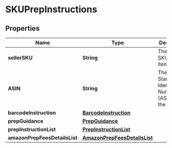 
# SKUPrepInstructions

## Properties
Name | Type | Description | Notes
------------ | ------------- | ------------- | -------------
**sellerSKU** | **String** | The seller SKU of the item. |  [optional]
**ASIN** | **String** | The Amazon Standard Identification Number (ASIN) of the item. |  [optional]
**barcodeInstruction** | [**BarcodeInstruction**](BarcodeInstruction.md) |  |  [optional]
**prepGuidance** | [**PrepGuidance**](PrepGuidance.md) |  |  [optional]
**prepInstructionList** | [**PrepInstructionList**](PrepInstructionList.md) |  |  [optional]
**amazonPrepFeesDetailsList** | [**AmazonPrepFeesDetailsList**](AmazonPrepFeesDetailsList.md) |  |  [optional]




